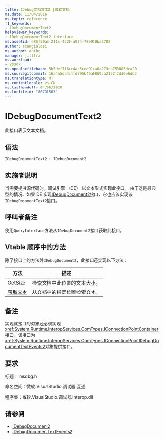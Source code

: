 ```yaml
---
title: IDebug文档文本2 |微软文档
ms.date: 11/04/2016
ms.topic: reference
f1_keywords:
- IDebugDocumentText2
helpviewer_keywords:
- IDebugDocumentText2 interface
ms.assetid: e85f50a3-211c-4220-a9f4-789950ba2782
author: acangialosi
ms.author: anthc
manager: jillfra
ms.workload:
- vssdk
ms.openlocfilehash: 5b5def7f6cc4ac5ced91ca0a273ce750003dca20
ms.sourcegitcommit: 16a4a5da4a4fd795b46a0869ca2152f2d36e6db2
ms.translationtype: MT
ms.contentlocale: zh-CN
ms.lasthandoff: 04/06/2020
ms.locfileid: "80731563"
---
```

# <a name="idebugdocumenttext2"></a>IDebugDocumentText2
此接口表示文本文档。

## <a name="syntax"></a>语法

```
IDebugDocumentText2 : IDebugDocument2
```

## <a name="notes-for-implementers"></a>实施者说明
 当需要提供源代码时，调试引擎 （DE） 以文本形式实现此接口。 由于这是最典型的情况，如果 DE 实现[IDebugDocument2](../../../extensibility/debugger/reference/idebugdocument2.md)接口，它也应该实现该`IDebugDocumentText2`接口。

## <a name="notes-for-callers"></a>呼叫者备注
 使用`QueryInterface`方法从`IDebugDocument2`接口获取此接口。

## <a name="methods-in-vtable-order"></a>Vtable 顺序中的方法
 除了接口上的方法外`IDebugDocument2`，此接口还实现以下方法：

|方法|描述|
|------------|-----------------|
|[GetSize](../../../extensibility/debugger/reference/idebugdocumenttext2-getsize.md)|检索文档中此位置的文本大小。|
|[获取文本](../../../extensibility/debugger/reference/idebugdocumenttext2-gettext.md)|从文档中的指定位置检索文本。|

## <a name="remarks"></a>备注
 实现此接口的对象还必须实现<xref:System.Runtime.InteropServices.ComTypes.IConnectionPointContainer>接口，该接口为<xref:System.Runtime.InteropServices.ComTypes.IConnectionPoint>[IDebugDocumentTextEvents2](../../../extensibility/debugger/reference/idebugdocumenttextevents2.md)对象提供接口。

## <a name="requirements"></a>要求
 标题： msdbg.h

 命名空间：微软.VisualStudio.调试器.互通

 程序集：微软.VisualStudio.调试器.Interop.dll

## <a name="see-also"></a>请参阅
- [IDebugDocument2](../../../extensibility/debugger/reference/idebugdocument2.md)
- [IDebugDocumentTextEvents2](../../../extensibility/debugger/reference/idebugdocumenttextevents2.md)
